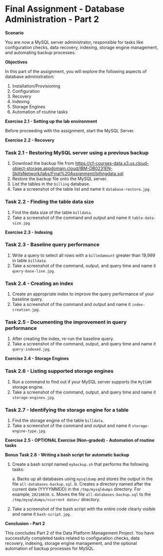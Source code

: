 # Final Assignment - Database Administration - Part 2

**Scenario**

You are now a MySQL server administrator, responsible for tasks like configuration checks, data recovery, indexing, storage engine management, and automating backup processes.

**Objectives**

In this part of the assignment, you will explore the following aspects of database administration:

1. Installation/Provisioning
2. Configuration
3. Recovery
4. Indexing
5. Storage Engines
6. Automation of routine tasks

**Exercise 2.1 - Setting up the lab environment**

Before proceeding with the assignment, start the MySQL Server.

**Exercise 2.2 - Recovery**

### Task 2.1 - Restoring MySQL server using a previous backup

1. Download the backup file from https://cf-courses-data.s3.us.cloud-object-storage.appdomain.cloud/IBM-DB0231EN-SkillsNetwork/labs/Final%20Assignment/billingdata.sql.
2. Restore the backup file onto the MySQL server.
3. List the tables in the `billing` database.
4. Take a screenshot of the table list and name it `database-restore.jpg`.

### Task 2.2 - Finding the table data size

1. Find the data size of the table `billdata`.
2. Take a screenshot of the command and output and name it `table-data-size.jpg`.

**Exercise 2.3 - Indexing**

### Task 2.3 - Baseline query performance

1. Write a query to select all rows with a `billedamount` greater than 19,999 in table `billdata`.
2. Take a screenshot of the command, output, and query time and name it `query-base-line.jpg`.

### Task 2.4 - Creating an index

1. Create an appropriate index to improve the query performance of your baseline query.
2. Take a screenshot of the command and output and name it `index-creation.jpg`.

### Task 2.5 - Documenting the improvement in query performance

1. After creating the index, re-run the baseline query.
2. Take a screenshot of the command, output, and query time and name it `query-indexed.jpg`.

**Exercise 2.4 - Storage Engines**

### Task 2.6 - Listing supported storage engines

1. Run a command to find out if your MySQL server supports the `MyISAM` storage engine.
2. Take a screenshot of the command, output, and query time and name it `storage-engines.jpg`.

### Task 2.7 - Identifying the storage engine for a table

1. Find the storage engine of the table `billdata`.
2. Take a screenshot of the command and output and name it `storage-engine-type.jpg`.

**Exercise 2.5 - OPTIONAL Exercise (Non-graded) - Automation of routine tasks**

**Bonus Task 2.8 - Writing a bash script for automatic backup**

1. Create a bash script named `mybackup.sh` that performs the following tasks:

   a. Backs up all databases using `mysqldump` and stores the output in the file `all-databases-backup.sql`.
   b. Creates a directory named after the current date (YYYYMMDD) in the `/tmp/mysqldumps` directory. For example, `20210830`.
   c. Moves the file `all-databases-backup.sql` to the `/tmp/mysqldumps/<current date>/` directory.

2. Take a screenshot of the bash script with the entire code clearly visible and name it `bash-script.jpg`.

**Conclusion - Part 2**

This concludes Part 2 of the Data Platform Management Project. You have successfully completed tasks related to configuration checks, data recovery, indexing, storage engine management, and the optional automation of backup processes for MySQL.
